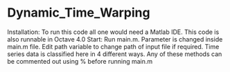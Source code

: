 # Dynamic_Time_Warping
Installation: To run this code all one would need a Matlab IDE. This code is also runnable in Octave 4.0
Start: Run main.m. Parameter is changed inside main.m file. Edit path variable to change path of input file if required. Time series data is classified here in 4 different ways. Any of these methods can be commented out using % before running main.m
